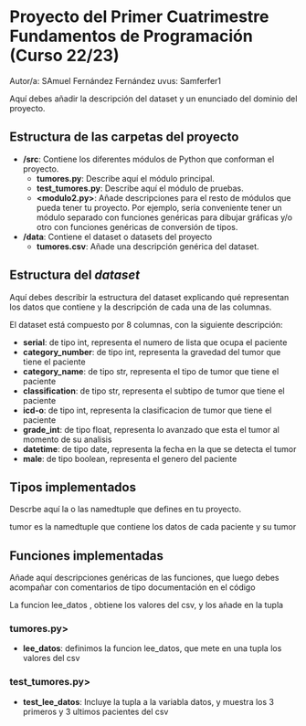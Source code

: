 # Proyecto del Primer Cuatrimestre Fundamentos de Programación (Curso  22/23)
Autor/a: SAmuel Fernández Fernández   uvus: Samferfer1

Aquí debes añadir la descripción del dataset y un enunciado del dominio del proyecto.


## Estructura de las carpetas del proyecto

* **/src**: Contiene los diferentes módulos de Python que conforman el proyecto.
  * **tumores.py**: Describe aquí el módulo principal.
  * **test_tumores.py**: Describe aquí el módulo de pruebas.
  * **\<modulo2.py\>**: Añade descripciones para el resto de módulos que pueda tener tu proyecto. Por ejemplo, sería conveniente tener un módulo separado con funciones genéricas para dibujar gráficas y/o otro con funciones genéricas de conversión de tipos. 
* **/data**: Contiene el dataset o datasets del proyecto
    * **tumores.csv**: Añade una descripción genérica del dataset.
    
## Estructura del *dataset*

Aquí debes describir la estructura del dataset explicando qué representan los datos que contiene y la descripción de cada una de las columnas.

El dataset está compuesto por 8 columnas, con la siguiente descripción:

* **serial**: de tipo int, representa el numero de lista que ocupa el paciente
* **category_number**: de tipo int, representa la gravedad del tumor que tiene el paciente
* **category_name**: de tipo str, representa el tipo de tumor que tiene el paciente
* **classification**: de tipo str, representa el subtipo de tumor que tiene el paciente
* **icd-o**: de tipo int, representa la clasificacion de tumor que tiene el paciente
* **grade_int**: de tipo float, representa lo avanzado que esta el tumor al momento de su analisis
* **datetime**: de tipo date, representa la fecha en la que se detecta el tumor
* **male**: de tipo boolean, representa el genero del paciente

## Tipos implementados

Descrbe aquí la o las namedtuple que defines en tu proyecto.

tumor es la namedtuple que contiene los datos de cada paciente y su tumor
## Funciones implementadas
Añade aquí descripciones genéricas de las funciones, que luego debes acompañar con comentarios de tipo documentación en el código

La funcion lee_datos , obtiene los valores del csv, y los añade en la tupla
### tumores.py>

* **lee_datos**: definimos la funcion lee_datos, que mete en una tupla los valores del csv

### test_tumores.py>

* **test_lee_datos**: Incluye la tupla a la variabla datos, y muestra los 3 primeros y 3 ultimos pacientes del csv
